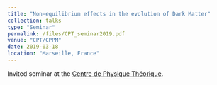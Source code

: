 ```yaml
---
title: "Non-equilibrium effects in the evolution of Dark Matter"
collection: talks
type: "Seminar"
permalink: /files/CPT_seminar2019.pdf
venue: "CPT/CPPM"
date: 2019-03-18
location: "Marseille, France"
---
```


Invited seminar at the [Centre de Physique Théorique](http://www.cpt.univ-mrs.fr).
